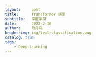 ```yaml
---
layout:     post
title:      Transformer 模型
subtitle:   深度学习
date:       2022-2-16
author:     月月鸟
header-img: img/text-classification.png
catalog: true
tags:
    - Deep Learning
---
```




